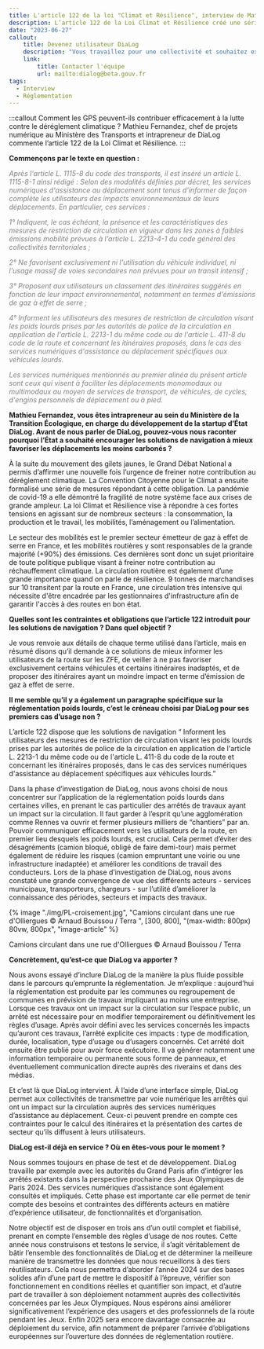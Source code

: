 ```yaml
---
title: L'article 122 de la loi "Climat et Résilience", interview de Mathieu Fernandez
description: L’article 122 de la Loi Climat et Résilience créé une série d’obligations nouvelles pour les “services numériques d’assistance au déplacement (les solutions d’aide à la navigation routière comme TomTom, Here, Waze…) dans le but de les faire mieux contribuer à la réduction de l’empreinte carbone des déplacements de voyageurs et de marchandises.
date: "2023-06-27"
callout:
    title: Devenez utilisateur DiaLog
    description: "Vous travaillez pour une collectivité et souhaitez expérimenter DiaLog ? Vous souhaitez pouvoir utiliser les données DiaLog pour vos besoins opérationnels ou dans un service numérique tiers ? Envoyez-nous un mail et nous vous recontacterons au plus vite."
    link:
        title: Contacter l'équipe
        url: mailto:dialog@beta.gouv.fr
tags:
  - Interview
  - Réglementation
---
```

    
:::callout
Comment les GPS peuvent-ils contribuer efficacement à la lutte contre le déréglement climatique ? Mathieu Fernandez, chef de projets numérique au Ministère des Transports et intrapreneur de DiaLog commente l’article 122 de la Loi Climat et Résilience.
:::

<div class="contenu-article">

**Commençons par le texte en question :**

<div style="font-style: italic; color: gray;">
Après l'article L. 1115-8 du code des transports, il est inséré un article L. 1115-8-1 ainsi rédigé :
Selon des modalités définies par décret, les services numériques d'assistance au déplacement sont tenus d'informer de façon complète les utilisateurs des impacts environnementaux de leurs déplacements. En particulier, ces services :

1° Indiquent, le cas échéant, la présence et les caractéristiques des mesures de restriction de circulation en vigueur dans les zones à faibles émissions mobilité prévues à l'article L. 2213-4-1 du code général des collectivités territoriales ;

2° Ne favorisent exclusivement ni l'utilisation du véhicule individuel, ni l'usage massif de voies secondaires non prévues pour un transit intensif ;

3° Proposent aux utilisateurs un classement des itinéraires suggérés en fonction de leur impact environnemental, notamment en termes d'émissions de gaz à effet de serre ;

4° Informent les utilisateurs des mesures de restriction de circulation visant les poids lourds prises par les autorités de police de la circulation en application de l'article L. 2213-1 du même code ou de l'article L. 411-8 du code de la route et concernant les itinéraires proposés, dans le cas des services numériques d'assistance au déplacement spécifiques aux véhicules lourds.

Les services numériques mentionnés au premier alinéa du présent article sont ceux qui visent à faciliter les déplacements monomodaux ou multimodaux au moyen de services de transport, de véhicules, de cycles, d'engins personnels de déplacement ou à pied.
</div>

**Mathieu Fernandez, vous êtes intrapreneur au sein du Ministère de la Transition Écologique, en charge du développement de la startup d’État DiaLog. Avant de nous parler de DiaLog, pouvez-vous nous raconter pourquoi l’État a souhaité encourager les solutions de navigation à mieux favoriser les déplacements les moins carbonés ?**

À la suite du mouvement des gilets jaunes, le Grand Débat National a permis d’affirmer une nouvelle fois l’urgence de freiner notre contribution au déréglement climatique. La Convention Citoyenne pour le Climat a ensuite formalisé une série de mesures répondant à cette obligation. La pandémie de covid-19 a elle démontré la fragilité de notre système face aux crises de grande ampleur. La loi Climat et Résilience vise à répondre à ces fortes tensions en agissant sur de nombreux secteurs :  la consommation, la production et le travail, les mobilités, l’aménagement ou l’alimentation.

Le secteur des mobilités est le premier secteur émetteur de gaz à effet de serre en France, et les mobilités routières y sont responsables de la grande majorité (+90%) des émissions. Ces dernières sont donc un sujet prioritaire de toute politique publique visant à freiner notre contribution au réchauffement climatique. La circulation routière est également d’une grande importance quand on parle de résilience. 9 tonnes de marchandises sur 10 transitent par la route en France, une circulation très intensive qui nécessite d'être encadrée par les gestionnaires d'infrastructure afin de garantir l'accès à des routes en bon état.

**Quelles sont les contraintes et obligations que l’article 122 introduit pour les solutions de navigation ? Dans quel objectif ?**

Je vous renvoie aux détails de chaque terme utilisé dans l’article, mais en résumé disons qu’il demande à ce solutions de mieux informer les utilisateurs de la route sur les ZFE, de veiller à ne pas favoriser exclusivement certains véhicules et certains itinéraires inadaptés, et de proposer des itinéraires ayant un moindre impact en terme d’émission de gaz à effet de serre. 

**Il me semble qu’il y a également un paragraphe spécifique sur la réglementation poids lourds, c’est le créneau choisi par DiaLog pour ses premiers cas d’usage non ?**

L’article 122 dispose que les solutions de navigation “ Informent les utilisateurs des mesures de restriction de circulation visant les poids lourds prises par les autorités de police de la circulation en application de l'article L. 2213-1 du même code ou de l'article L. 411-8 du code de la route et concernant les itinéraires proposés, dans le cas des services numériques d'assistance au déplacement spécifiques aux véhicules lourds.”

Dans la phase d’investigation de DiaLog, nous avons choisi de nous concentrer sur l’application de la réglementation poids lourds dans certaines villes, en prenant le cas particulier des arrêtés de travaux ayant un impact sur la circulation. Il faut garder à l’esprit qu’une agglomération comme Rennes va ouvrir et fermer plusieurs milliers de “chantiers” par an. Pouvoir communiquer efficacement vers les utilisateurs de la route, en premier lieu desquels les poids lourds, est crucial. Cela permet d’éviter des désagréments (camion bloqué, obligé de faire demi-tour) mais permet également de réduire les risques (camion empruntant une voirie ou une infrastructure inadaptée) et améliorer les conditions de travail des conducteurs. Lors de la phase d’investigation de DiaLog, nous avons constaté une grande convergence de vue des différents acteurs - services municipaux, transporteurs, chargeurs - sur l’utilité d’améliorer la connaissance des périodes, secteurs et impacts des travaux.

{% image "./img/PL-croisement.jpg", "Camions circulant dans une rue d'Olliergues © Arnaud Bouissou / Terra ", [300, 800], "(max-width: 800px) 80vw, 800px", "image-article" %}

<div class="legende-article">Camions circulant dans une rue d'Olliergues © Arnaud Bouissou / Terra</div>

**Concrètement, qu’est-ce que DiaLog va apporter ?**

Nous avons essayé d’inclure DiaLog de la manière la plus fluide possible dans le parcours qu’emprunte la réglementation. Je m’explique : aujourd’hui la réglementation est produite par les communes ou regroupement de communes en prévision de travaux impliquant au moins une entreprise. Lorsque ces travaux ont un impact sur la circulation sur l’espace public, un arrêté est nécessaire pour en modifier temporairement ou définitivement les règles d’usage. Après avoir défini avec les services concernés les impacts qu’auront ces travaux, l’arrêté explicite ces impacts : type de modification, durée, localisation, type d’usage ou d’usagers concernés. Cet arrêté doit ensuite être publié pour avoir force exécutoire. Il va générer notamment une information temporaire ou permanente sous forme de panneaux, et éventuellement communication directe auprès des riverains et dans des médias. 

Et c’est là que DiaLog intervient. À l’aide d’une interface simple, DiaLog permet aux collectivités de transmettre par voie numérique les arrêtés qui ont un impact sur la circulation auprès des services numériques d’assistance au déplacement. Ceux-ci peuvent prendre en compte ces contraintes pour le calcul des itinéraires et la présentation des cartes de secteur qu’ils diffusent à leurs utilisateurs.

**DiaLog est-il déjà en service ? Où en êtes-vous pour le moment ?**

Nous sommes toujours en phase de test et de développement. DiaLog travaille par exemple avec les autorités du Grand Paris afin d’intégrer les arrêtés existants dans la perspective prochaine des Jeux Olympiques de Paris 2024. Des services numériques d’assistance sont également consultés et impliqués. Cette phase est importante car elle permet de tenir compte des besoins et contraintes des différents acteurs en matière d’expérience utilisateur, de fonctionnalités et d’organisation.

Notre objectif est de disposer en trois ans d’un outil complet et fiabilisé, prenant en compte l’ensemble des règles d’usage de nos routes. Cette année nous construisons et testons le service, il s’agit véritablement de bâtir l’ensemble des fonctionnalités de DiaLog et de déterminer la meilleure manière de transmettre les données que nous recueillons à des tiers réutilisateurs. Cela nous permettra d’aborder l’année 2024 sur des bases solides afin d’une part de mettre le dispositif à l’épreuve, vérifier son fonctionnement en conditions réelles et quantifier son impact, et d’autre part de travailler à son déploiement notamment auprès des collectivités concernées par les Jeux Olympiques. Nous espérons ainsi améliorer significativement l’expérience des usagers et des professionnels de la route pendant les Jeux. Enfin 2025 sera encore davantage consacrée au déploiement du service, afin notamment de préparer l’arrivée d’obligations européennes sur l’ouverture des données de réglementation routière.

</div>
